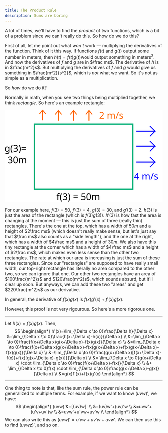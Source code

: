 ```yaml
---
title: The Product Rule
description: Sums are boring
---
```


A lot of times, we'll have to find the *product* of two functions, which is a bit of a problem since we can't really do this. So how do we do this?

First of all, let me point out what *won't* work — multiplying the derivatives of the function. Think of it this way. If functions $f(t)$​​ and $g(t)$​​ output some number in meters, then $h(t)=f(t)g(t)$​​ would output something in meters<sup>2</sup>. And now the derivatives of $f$​ and $g$​ are in $\frac ms$. The derivative of $h$ is in $\frac{m^2}s$. But multiplying the derivatives of $f$ and $g$ would give us something in $\frac{m^2}{s^2}$, which is *not* what we want. So it's not as simple as a multiplication.

So *how* do we do it?

Normally in math, when you see two things being multiplied together, we think *rectangle*. So here's an example rectangle:

![A rectangle!](./img/productrulearea.svg)

For our example here, $f(3)=50$​​​​​, $f'(3)=4$​​​​​, $g(3)=30$​​​​​, and $g'(3)=2$​​​​​. $h(3)$​​​​​ is just the area of the rectangle (which is $f(3)g(3)$​​​​). $h'(3)$​​​​ is how fast the area is changing at the moment — this is just the sum of three (really thin) rectangles. There's the one at the top, which has a width of $50m$​​​​ and a height of $2\frac ms$​​​​ (which doesn't really make sense, but let's just say that $\frac ms$​​​​ also counts as a "side length"), and the one at the right, which has a width of $4\frac ms$​​​​ and a height of $30m$​​​. We also have this tiny rectangle at the corner which has a width of $4\frac ms$​​ and a height of $2\frac ms$​​, which makes even less sense than the other two rectangles. The rate at which our area is increasing is just the sum of these three rectangles. Since our "rectangles" are supposed to have really small width, our top-right rectangle has literally no area compared to the other two, so we can ignore that one. Our other two rectangles have an area of $100\frac{m^2}s$ and $120\frac{m^2}s$, which sounds absurd, but it'll clear up soon. But anyways, we can add these two "areas" and get $220\frac{m^2}s$ as our derivative.

In general, the derivative of $f(x)g(x)$ is $f(x)g'(x)+f'(x)g(x)$.

However, this proof is not very rigourous. So here's a more rigorous one.

---

Let $h(x)=f(x)g(x)$. Then,
$$
\begin{align*}
h'(x)=\lim_{\Delta x \to 0}\frac{\Delta h}{\Delta x}
&=\lim_{\Delta x \to 0}\frac{h(x+\Delta x)-h(x)}{\Delta x} \\
&=\lim_{\Delta x \to 0}\frac{f(x+\Delta x)g(x+\Delta x)-f(x)g(x)}{\Delta x} \\
&=\lim_{\Delta x \to 0}\frac{f(x+\Delta x)g(x+\Delta x)-f(x)g(x+\Delta x)+f(x)g(x+\Delta x)-f(x)g(x)}{\Delta x} \\
&=\lim_{\Delta x \to 0}\frac{g(x+\Delta x)[f(x+\Delta x)-f(x)]+f(x)[g(x+\Delta x)-g(x)]}{\Delta x} \\
&=    \lim_{\Delta x \to 0}g(x+\Delta x)
\cdot \lim_{\Delta x \to 0}\frac{f(x+\Delta x)-f(x)}{\Delta x} \\
&+    \lim_{\Delta x \to 0}f(x)
\cdot \lim_{\Delta x \to 0}\frac{g(x+\Delta x)-g(x)}{\Delta x} \\
&=g(x)f'(x)+f(x)g'(x)
\end{align*}
$$

---

One thing to note is that, like the sum rule, the power rule can be generalized to multiple terms. For example, if we want to know $(uvw)'$, we have:
$$
\begin{align*}
(uvw)'&=[(uv)w]' \\
      &=(uv)w'+(uv)'w \\
      &=uvw'+(u'v+uv')w \\
      &=uvw'+u'vw+uv'w \\
\end{align*}
$$
We can also write this as $(uvw)'=u'vw+uv'w+uvw'$. We can then use this to find $(uvwz)'$, and so on.
